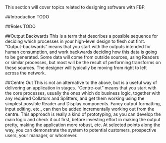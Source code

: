 This section will cover topics related to designing software with FBP.

##Introduction
TODO

##Roles
TODO

##Output Backwards
This is a term that describes a possible sequence for deciding which processes in your high-level design to flesh out first.  “Output-backwards” means that you start with the outputs intended for human consumption, and work backwards deciding how this data is going to be generated. Some data will come from outside sources, using Readers or similar processes, but most will be the result of performing transforms on these sources. The designer will typically be moving from right to left across the network.

##Centre Out
This is not an alternative to the above, but is a useful way of delivering an application in stages.  “Centre-out” means that you start with the core processes, usually the ones which do business logic, together with any required Collators and Splitters, and get them working using the simplest possible Reader and Display components. Fancy output formatting, input editing, etc., can then be added incrementally working out from the centre. This approach is really a kind of prototyping, as you can develop the main logic and check it out first, before investing effort in making the output pretty, making the application more robust, etc. At selected points along the way, you can demonstrate the system to potential customers, prospective users, your manager, or whomever.

